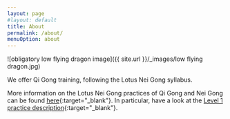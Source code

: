 ```yaml
---
layout: page
#layout: default
title: About
permalink: /about/
menuOption: about
---
```


![obligatory low flying dragon image]({{ site.url }}/_images/low flying dragon.jpg)

We offer Qi Gong training, following the Lotus Nei Gong syllabus. 

More information on the Lotus Nei Gong practices of Qi Gong and Nei Gong can be found [here](http://lotusneigong.com/qi-gong-nei-gong){:target="_blank"}. In particular, have a look at the [Level 1 practice description](http://lotusneigong.com/level-1-practice){:target="_blank"}.
